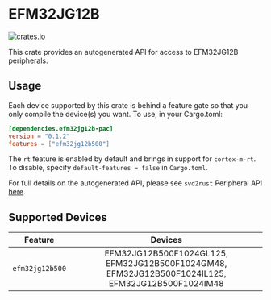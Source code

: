 # EFM32JG12B
    
[![crates.io](https://img.shields.io/crates/v/efm32jg12b-pac?label=efm32jg12b)](https://crates.io/crates/efm32jg12b-pac)

This crate provides an autogenerated API for access to EFM32JG12B peripherals.

## Usage

Each device supported by this crate is behind a feature gate so that you only
compile the device(s) you want. To use, in your Cargo.toml:

```toml
[dependencies.efm32jg12b-pac]
version = "0.1.2"
features = ["efm32jg12b500"]
```

The `rt` feature is enabled by default and brings in support for `cortex-m-rt`.
To disable, specify `default-features = false` in `Cargo.toml`.

For full details on the autogenerated API, please see `svd2rust` Peripheral API [here].

[here]: https://docs.rs/svd2rust/0.28.0/svd2rust/#peripheral-api

## Supported Devices
| Feature | Devices |
|:-----:|:-------:|
|`efm32jg12b500`|EFM32JG12B500F1024GL125, EFM32JG12B500F1024GM48, EFM32JG12B500F1024IL125, EFM32JG12B500F1024IM48|
